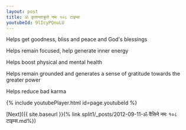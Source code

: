 ```yaml
---
layout: post
title: ॐ कृतान्ताक्रुते नमः १०८ टाइम्स
youtubeId: 9lIcyPQnuLU
---
```

 
 
Helps get goodness, bliss and peace and God's blessings
 
Helps remain focused, help generate inner energy 
 
Helps boost physical and mental health 
 
Helps remain grounded and generates a sense of gratitude towards the greater power 
 
Helps reduce bad karma
 
 
 
 


{% include youtubePlayer.html id=page.youtubeId %}
 
[Next]({{ site.baseurl }}{% link  split1/_posts/2012-09-11-ॐ वैसिने नमः १०८ टाइम्स.md%})
 
